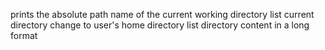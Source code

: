 prints the absolute path name of the current working directory
list current directory
change to user's home directory
list directory content in a long format

